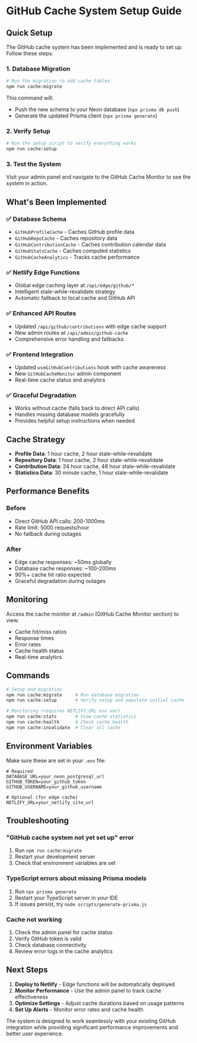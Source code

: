 # GitHub Cache System Setup Guide

## Quick Setup

The GitHub cache system has been implemented and is ready to set up. Follow these steps:

### 1. Database Migration

```bash
# Run the migration to add cache tables
npm run cache:migrate
```

This command will:
- Push the new schema to your Neon database (`npx prisma db push`)
- Generate the updated Prisma client (`npx prisma generate`)

### 2. Verify Setup

```bash
# Run the setup script to verify everything works
npm run cache:setup
```

### 3. Test the System

Visit your admin panel and navigate to the GitHub Cache Monitor to see the system in action.

## What's Been Implemented

### ✅ Database Schema
- `GitHubProfileCache` - Caches GitHub profile data
- `GitHubRepoCache` - Caches repository data  
- `GitHubContributionCache` - Caches contribution calendar data
- `GitHubStatsCache` - Caches computed statistics
- `GitHubCacheAnalytics` - Tracks cache performance

### ✅ Netlify Edge Functions
- Global edge caching layer at `/api/edge/github/*`
- Intelligent stale-while-revalidate strategy
- Automatic fallback to local cache and GitHub API

### ✅ Enhanced API Routes
- Updated `/api/github/contributions` with edge cache support
- New admin routes at `/api/admin/github-cache`
- Comprehensive error handling and fallbacks

### ✅ Frontend Integration
- Updated `useGitHubContributions` hook with cache awareness
- New `GitHubCacheMonitor` admin component
- Real-time cache status and analytics

### ✅ Graceful Degradation
- Works without cache (falls back to direct API calls)
- Handles missing database models gracefully
- Provides helpful setup instructions when needed

## Cache Strategy

- **Profile Data**: 1 hour cache, 2 hour stale-while-revalidate
- **Repository Data**: 1 hour cache, 2 hour stale-while-revalidate  
- **Contribution Data**: 24 hour cache, 48 hour stale-while-revalidate
- **Statistics Data**: 30 minute cache, 1 hour stale-while-revalidate

## Performance Benefits

### Before
- Direct GitHub API calls: 200-1000ms
- Rate limit: 5000 requests/hour
- No fallback during outages

### After  
- Edge cache responses: ~50ms globally
- Database cache responses: ~100-200ms
- 90%+ cache hit ratio expected
- Graceful degradation during outages

## Monitoring

Access the cache monitor at `/admin` (GitHub Cache Monitor section) to view:
- Cache hit/miss ratios
- Response times
- Error rates
- Cache health status
- Real-time analytics

## Commands

```bash
# Setup and migration
npm run cache:migrate     # Run database migration
npm run cache:setup       # Verify setup and populate initial cache

# Monitoring (requires NETLIFY_URL env var)
npm run cache:stats       # View cache statistics
npm run cache:health      # Check cache health
npm run cache:invalidate  # Clear all cache
```

## Environment Variables

Make sure these are set in your `.env` file:

```env
# Required
DATABASE_URL=your_neon_postgresql_url
GITHUB_TOKEN=your_github_token
GITHUB_USERNAME=your_github_username

# Optional (for edge cache)
NETLIFY_URL=your_netlify_site_url
```

## Troubleshooting

### "GitHub cache system not yet set up" error
1. Run `npm run cache:migrate`
2. Restart your development server
3. Check that environment variables are set

### TypeScript errors about missing Prisma models
1. Run `npx prisma generate`
2. Restart your TypeScript server in your IDE
3. If issues persist, try `node scripts/generate-prisma.js`

### Cache not working
1. Check the admin panel for cache status
2. Verify GitHub token is valid
3. Check database connectivity
4. Review error logs in the cache analytics

## Next Steps

1. **Deploy to Netlify** - Edge functions will be automatically deployed
2. **Monitor Performance** - Use the admin panel to track cache effectiveness
3. **Optimize Settings** - Adjust cache durations based on usage patterns
4. **Set Up Alerts** - Monitor error rates and cache health

The system is designed to work seamlessly with your existing GitHub integration while providing significant performance improvements and better user experience.
